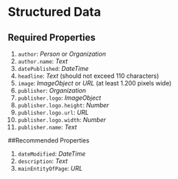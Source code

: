 # Structured Data

## Required Properties


1.  `author`:                   *Person* or *Organization*
2.  `author.name`:              *Text*
3.  `datePublished`:             *DateTime*
4.  `headline`:                 *Text* (should not exceed 110 characters)
5.  `image`:                    *ImageObject* or *URL* (at least 1.200 pixels wide)
6.  `publisher`:                *Organization*
7.  `publisher.logo`:           *ImageObject*
8.  `publisher.logo.height`:    *Number*
9.  `publisher.logo.url`:       *URL*
10. `publisher.logo.width`:     *Number*
11. `publisher.name`:           *Text*

##Recommended Properties


1.  `dateModified`:             *DateTime*
2.  `description`:              *Text*
3.  `mainEntityOfPage`:        *URL*
